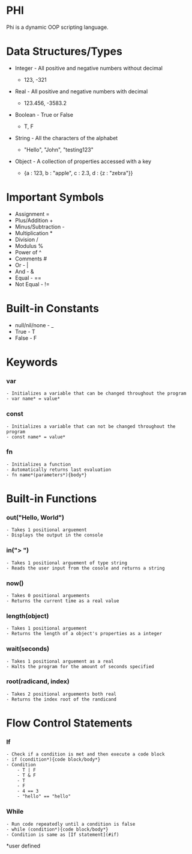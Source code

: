 # PHI
Phi is a dynamic OOP scripting language.

# Data Structures/Types
- Integer - All positive and negative numbers without decimal
    - 123, -321

- Real - All positive and negative numbers with decimal
    - 123.456, -3583.2

- Boolean - True or False
    - T, F
- String - All the characters of the alphabet
    - "Hello", "John", "testing123"
- Object - A collection of properties accessed with a key
    - {a : 123, b : "apple", c : 2.3, d : {z : "zebra"}}
    
# Important Symbols
- Assignment =
- Plus/Addition +
- Minus/Subtraction -
- Multiplication *
- Division /
- Modulus %
- Power of ^
- Comments #
- Or - |
- And - &
- Equal - ==
- Not Equal - !=

# Built-in Constants
- null/nil/none - _
- True - T
- False - F

# Keywords
### var
    - Initializes a variable that can be changed throughout the program
    - var name* = value*
### const
    - Initializes a variable that can not be changed throughout the program
    - const name* = value*
### fn
    - Initializes a function
    - Automatically returns last evaluation
    - fn name*(parameters*){body*}

# Built-in Functions
### out("Hello, World")
    - Takes 1 positional arguement
    - Displays the output in the console
### in("> ")
    - Takes 1 positional arguement of type string
    - Reads the user input from the cosole and returns a string
### now()
    - Takes 0 positional arguements
    - Returns the current time as a real value
### length(object)
    - Takes 1 positional arguement
    - Returns the length of a object's properties as a integer
### wait(seconds)
    - Takes 1 positional arguement as a real
    - Halts the program for the amount of seconds specified
### root(radicand, index)
    - Takes 2 positional arguements both real
    - Returns the index root of the randicand

# Flow Control Statements
### If
    - Check if a condition is met and then execute a code block
    - if (condition*){code block/body*}
    - Condition
        - T | F
        - T & F
        - T
        - F
        - 4 == 3
        - "hello" == "hello"
### While
    - Run code repeatedly until a condition is false
    - while (condition*){code block/body*}
    - Condition is same as [If statement](#if)


*user defined